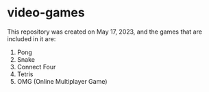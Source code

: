 # video-games

This repository was created on May 17, 2023, and the games that are included in it are:

1) Pong
2) Snake
3) Connect Four
4) Tetris
5) OMG (Online Multiplayer Game)
